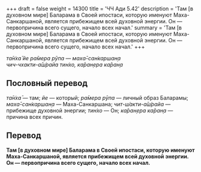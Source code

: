 +++
draft = false
weight = 14300
title = 'ЧЧ Ади 5.42'
description = 'Там [в духовном мире] Баларама в Своей ипостаси, которую именуют Маха-Санкаршаной, является прибежищем всей духовной энергии. Он — первопричина всего сущего, начало всех начал.'
summary = 'Там [в духовном мире] Баларама в Своей ипостаси, которую именуют Маха-Санкаршаной, является прибежищем всей духовной энергии. Он — первопричина всего сущего, начало всех начал.'
+++

_та̄н̇ха̄ йе ра̄мера рӯпа — маха̄-сан̇каршан̣а  
чич-чхакти-а̄ш́райа тин̇хо, ка̄ран̣ера ка̄ран̣а_

## Пословный перевод

_та̄н̇ха̄_ — там; _йе_ — который; _ра̄мера_ _рӯпа_ — личный образ Баларамы; _маха̄_\-_сан̇каршан̣а_ — Маха-Санкаршана; _чит_\-_ш́акти_\-_а̄ш́райа_ — прибежище духовной энергии; _тин̇хо_ — Он; _ка̄ран̣ера_ _ка̄ран̣а_ — причина всех причин.

## Перевод

**Там \[в духовном мире\] Баларама в Своей ипостаси, которую именуют Маха-Санкаршаной, является прибежищем всей духовной энергии. Он — первопричина всего сущего, начало всех начал.**
